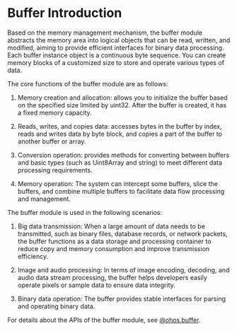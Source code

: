 # Buffer Introduction

Based on the memory management mechanism, the buffer module abstracts the memory area into logical objects that can be read, written, and modified, aiming to provide efficient interfaces for binary data processing. Each buffer instance object is a continuous byte sequence. You can create memory blocks of a customized size to store and operate various types of data.

The core functions of the buffer module are as follows:

1. Memory creation and allocation: allows you to initialize the buffer based on the specified size limited by uint32. After the buffer is created, it has a fixed memory capacity.

2. Reads, writes, and copies data: accesses bytes in the buffer by index, reads and writes data by byte block, and copies a part of the buffer to another buffer or array.

3. Conversion operation: provides methods for converting between buffers and basic types (such as Uint8Array and string) to meet different data processing requirements.

4. Memory operation: The system can intercept some buffers, slice the buffers, and combine multiple buffers to facilitate data flow processing and management.

The buffer module is used in the following scenarios:

1. Big data transmission: When a large amount of data needs to be transmitted, such as binary files, database records, or network packets, the buffer functions as a data storage and processing container to reduce copy and memory consumption and improve transmission efficiency.

2. Image and audio processing: In terms of image encoding, decoding, and audio data stream processing, the buffer helps developers easily operate pixels or sample data to ensure data integrity.

3. Binary data operation: The buffer provides stable interfaces for parsing and operating binary data.

For details about the APIs of the buffer module, see [@ohos.buffer](../reference/apis-arkts/js-apis-buffer.md).
